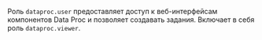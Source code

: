 Роль `dataproc.user` предоставляет доступ к веб-интерфейсам компонентов Data Proc и позволяет создавать задания. Включает в себя роль `dataproc.viewer`.